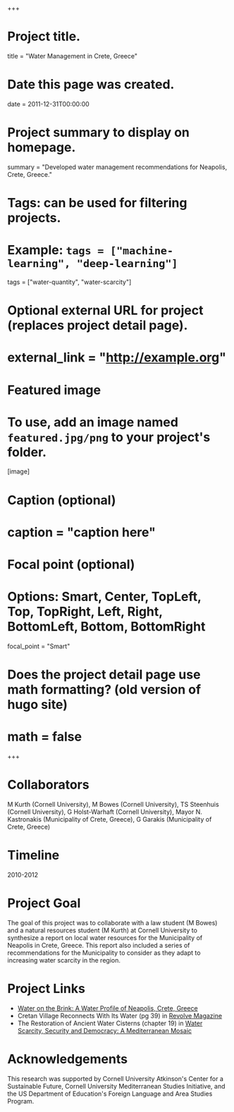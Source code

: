 +++
# Project title.
title = "Water Management in Crete, Greece"

# Date this page was created.
date = 2011-12-31T00:00:00

# Project summary to display on homepage.
summary = "Developed water management recommendations for Neapolis, Crete, Greece."

# Tags: can be used for filtering projects.
# Example: `tags = ["machine-learning", "deep-learning"]`
tags = ["water-quantity", "water-scarcity"]

# Optional external URL for project (replaces project detail page).
# external_link = "http://example.org"

# Featured image
# To use, add an image named `featured.jpg/png` to your project's folder.
[image]
# Caption (optional)
#  caption = "caption here"

# Focal point (optional)
# Options: Smart, Center, TopLeft, Top, TopRight, Left, Right, BottomLeft, Bottom, BottomRight
  focal_point = "Smart"

# Does the project detail page use math formatting? (old version of hugo site)
# math = false

+++

# Collaborators
M Kurth (Cornell University), M Bowes (Cornell University), TS Steenhuis (Cornell University), G Holst-Warhaft (Cornell University), Mayor N. Kastronakis (Municipality of Crete, Greece), G Garakis (Municipality of Crete, Greece)

# Timeline
2010-2012

# Project Goal
The goal of this project was to collaborate with a law student (M Bowes) and a natural resources student (M Kurth) at Cornell University to synthesize a report on local water resources for the Municipality of Neapolis in Crete, Greece. This report also included a series of recommendations for the Municipality to consider as they adapt to increasing water scarcity in the region.

# Project Links
- [Water on the Brink: A Water Profile of Neapolis, Crete, Greece](https://sheilasaia.files.wordpress.com/2013/01/neapolis_final_report.pdf)
- Cretan Village Reconnects With Its Water (pg 39) in [Revolve Magazine]( https://issuu.com/revolve-magazine/docs/water-mediterranean)
- The Restoration of Ancient Water Cisterns (chapter 19) in [Water Scarcity, Security and Democracy: A Mediterranean Mosaic](https://www.gwp.org/globalassets/global/gwp-med-files/news-and-activities/various/gwp-med-final-publication-online_with-cover.pdf)


# Acknowledgements
This research was supported by Cornell University Atkinson's Center for a Sustainable Future, Cornell University Mediterranean Studies Initiative, and the US Department of Education's Foreign Language and Area Studies Program.
